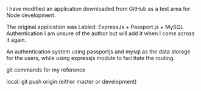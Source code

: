
I have modified an application downloaded from GitHub as a test
area for Node development.

The original application was Labled: ExpressJs + Passport.js + MySQL Authentication
I am unsure of the author but will add it when I come across it again.


An authentication system using 
  passportjs 
   and mysql as the data storage for the users, 
   while using expressjs module to facilitate the routing.

git commands for my reference

local: git push origin <branch> (either master or development)

